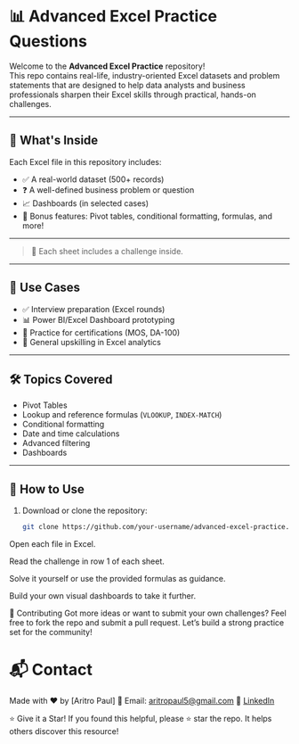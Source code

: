 # 📊 Advanced Excel Practice Questions

Welcome to the **Advanced Excel Practice** repository!  
This repo contains real-life, industry-oriented Excel datasets and problem statements that are designed to help data analysts and business professionals sharpen their Excel skills through practical, hands-on challenges.

---

## 🧠 What's Inside

Each Excel file in this repository includes:
- ✅ A real-world dataset (500+ records)
- ❓ A well-defined business problem or question
- 📈 Dashboards (in selected cases)
- 🧩 Bonus features: Pivot tables, conditional formatting, formulas, and more!

---

> 📌 Each sheet includes a challenge inside.

---

## 📘 Use Cases

- ✅ Interview preparation (Excel rounds)
- 📊 Power BI/Excel Dashboard prototyping
- 🧪 Practice for certifications (MOS, DA-100)
- 🧠 General upskilling in Excel analytics

---

## 🛠️ Topics Covered

- Pivot Tables
- Lookup and reference formulas (`VLOOKUP`, `INDEX-MATCH`)
- Conditional formatting
- Date and time calculations
- Advanced filtering
- Dashboards

---

## 🚀 How to Use

1. Download or clone the repository:
   ```bash
   git clone https://github.com/your-username/advanced-excel-practice.git
Open each file in Excel.

Read the challenge in row 1 of each sheet.

Solve it yourself or use the provided formulas as guidance.

Build your own visual dashboards to take it further.

🙌 Contributing
Got more ideas or want to submit your own challenges?
Feel free to fork the repo and submit a pull request. Let’s build a strong practice set for the community!

# 📬 Contact
Made with ❤️ by [Aritro Paul]
📧 Email: aritropaul5@gmail.com
🔗 [LinkedIn](https://www.linkedin.com/in/aritropaul23/)

⭐ Give it a Star!
If you found this helpful, please ⭐ star the repo. It helps others discover this resource!
